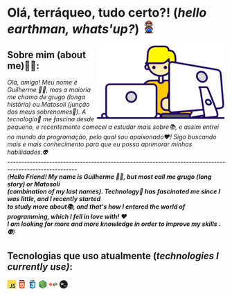 # Olá, terráqueo, tudo certo?! (<em>hello earthman, whats'up?</em>) <img src="/pictures/Mario_Hello_Big.gif" width="30px">
<img align="right" alt="PC GIF" src="/pictures/Designer.gif" width="300" />

## Sobre mim (about me)🙋‍♂️:
<p>
  <em>Olá, amigo! Meu nome é Guilherme 👨‍💻, mas a maioria me chama de grugo (longa história) ou Matosoli (junção dos meus sobrenomes🤝). 
      A tecnologia🔬  me fascina desde pequeno, e recentemente comecei a estudar mais sobre📚, e assim entrei no mundo da programação, pelo qual sou apaixonado❤️! Sigo buscando mais e mais conhecimento para que eu possa aprimorar minhas habilidades.👽<br>
    -------------------------------------------------------------------------------------------------------<br>
     (<b>Hello Friend! My name is Guilherme 👨‍💻, but most call me grugo (long story) or Matosoli <br> (combination of my last names).
Technology🔬 has fascinated me since I was little, and I recently started <br> to study more about📚, and that's how I entered the world of programming, which I fell in love with! ❤️ <br> I am looking for more and more knowledge in order to improve my skills .👽</b>)
 </em>
</p>

## Tecnologias que uso atualmente (<em>technologies I currently use)</em>:
<code><img height="20" src="https://raw.githubusercontent.com/github/explore/80688e429a7d4ef2fca1e82350fe8e3517d3494d/topics/javascript/javascript.png"></code>
<code><img height="20" src="https://raw.githubusercontent.com/github/explore/80688e429a7d4ef2fca1e82350fe8e3517d3494d/topics/html/html.png"></code>
<code><img height="20" src="https://raw.githubusercontent.com/github/explore/80688e429a7d4ef2fca1e82350fe8e3517d3494d/topics/css/css.png"></code>
<code><img height="20" src="https://raw.githubusercontent.com/github/explore/80688e429a7d4ef2fca1e82350fe8e3517d3494d/topics/nodejs/nodejs.png"></code>
<code><img height="20" src="https://raw.githubusercontent.com/github/explore/80688e429a7d4ef2fca1e82350fe8e3517d3494d/topics/git/git.png"></code>
<code><img height="20" src="https://raw.githubusercontent.com/github/explore/80688e429a7d4ef2fca1e82350fe8e3517d3494d/topics/terminal/terminal.png"></code>